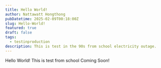 ```yaml
---
title: Hello World!
author: Nattawatt Hongthong
pubDatetime: 2025-02-09T00:18:00Z
slug: Hello-World!
featured: true
draft: false
tags:
  - testinproduction
description: This is test in the 90s from school electricity outage.
---
```

Hello World! This is test from school
Coming Soon!